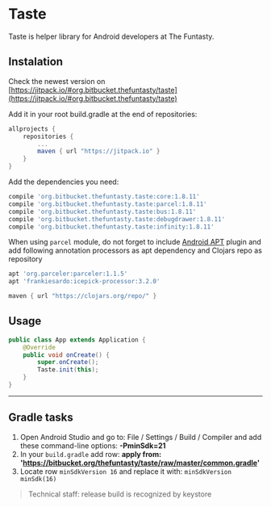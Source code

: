 # Taste #

Taste is helper library for Android developers at The Funtasty.


## Instalation

Check the newest version on [https://jitpack.io/#org.bitbucket.thefuntasty/taste](https://jitpack.io/#org.bitbucket.thefuntasty/taste)

Add it in your root build.gradle at the end of repositories:

```groovy
allprojects {
    repositories {
        ...
        maven { url "https://jitpack.io" }
    }
}
```

Add the dependencies you need:

```groovy
compile 'org.bitbucket.thefuntasty.taste:core:1.8.11'
compile 'org.bitbucket.thefuntasty.taste:parcel:1.8.11'
compile 'org.bitbucket.thefuntasty.taste:bus:1.8.11'
compile 'org.bitbucket.thefuntasty.taste:debugdrawer:1.8.11'
compile 'org.bitbucket.thefuntasty.taste:infinity:1.8.11'
```

When using `parcel` module, do not forget to include [Android APT](https://bitbucket.org/hvisser/android-apt) plugin and add following annotation processors as apt dependency and Clojars repo as repository
```groovy
apt 'org.parceler:parceler:1.1.5'
apt 'frankiesardo:icepick-processor:3.2.0'
```
```groovy
maven { url "https://clojars.org/repo/" }
```

## Usage

```java
public class App extends Application {
    @Override
    public void onCreate() {
        super.onCreate();
        Taste.init(this);
    }
}
```

***

## Gradle tasks

1. Open Android Studio and go to: File / Settings / Build / Compiler and add these command-line options: **-PminSdk=21**
2. In your `build.gradle` add row: **apply from: 'https://bitbucket.org/thefuntasty/taste/raw/master/common.gradle'**
3. Locate row `minSdkVersion 16` and replace it with: `minSdkVersion minSdk(16)`

> Technical staff: release build is recognized by keystore